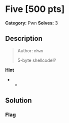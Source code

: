 # Five [500 pts]

**Category:** Pwn
**Solves:** 3

## Description
><p>Author: <code>nhwn</code></p><p>5-byte shellcode!?</p>

**Hint**
* -

## Solution

### Flag

